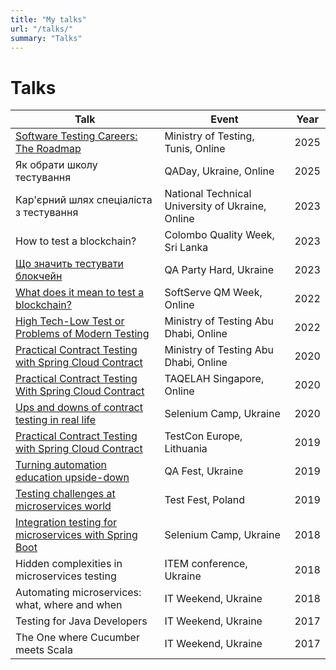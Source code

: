 ```yaml
---
title: "My talks"
url: "/talks/"
summary: "Talks"
---
```


# Talks

| Talk | Event | Year |
| -----| ----- | ---- |
| [Software Testing Careers: The Roadmap](https://www.ministryoftesting.com/talks/software-testing-careers-the-roadmap-by-oleksandr-romanov-for-mot-tunis) | Ministry of Testing, Tunis, Online | 2025 |
| Як обрати школу тестування | QADay, Ukraine, Online | 2025 |
| Кар'єрний шлях спеціаліста з тестування | National Technical University of Ukraine, Online | 2023 |
| How to test a blockchain? | Colombo Quality Week, Sri Lanka | 2023 |
| [Що значить тестувати блокчейн](https://youtu.be/lGjqihPPvRE?si=1vClwn8qRemRkvTS) | QA Party Hard, Ukraine | 2023 |
| [What does it mean to test a blockchain?](https://youtu.be/LLF45RHA3AM) | SoftServe QM Week, Online | 2022 | 
| [High Tech-Low Test or Problems of Modern Testing](https://youtu.be/jigPyy6wSfk) | Ministry of Testing Abu Dhabi, Online | 2022 |
| [Practical Contract Testing with Spring Cloud Contract](https://youtu.be/GqN8OoODMOI) | Ministry of Testing Abu Dhabi, Online | 2020 |
| [Practical Contract Testing With Spring Cloud Contract](https://youtu.be/23r9_w3lJfY) | TAQELAH Singapore, Online | 2020 |
| [Ups and downs of contract testing in real life](https://youtu.be/kAZYAs8Mta4) | Selenium Camp, Ukraine | 2020 |
| [Practical Contract Testing with Spring Cloud Contract](https://youtu.be/_AYfxXJ7o20) | TestCon Europe, Lithuania | 2019 |
| [Turning automation education upside-down](https://youtu.be/_AYfxXJ7o20) | QA Fest, Ukraine | 2019 |
| [Testing challenges at microservices world](https://youtu.be/WDHmmdxYIDs) | Test Fest, Poland | 2019 |
| [Integration testing for microservices with Spring Boot](https://youtu.be/PYb_cqU6TD8) | Selenium Camp, Ukraine | 2018 |
| Hidden complexities in microservices testing | ITEM conference, Ukraine | 2018 |
| Automating microservices: what, where and when | IT Weekend, Ukraine | 2018 |
| Testing for Java Developers | IT Weekend, Ukraine | 2017 |
| The One where Cucumber meets Scala | IT Weekend, Ukraine | 2017 |